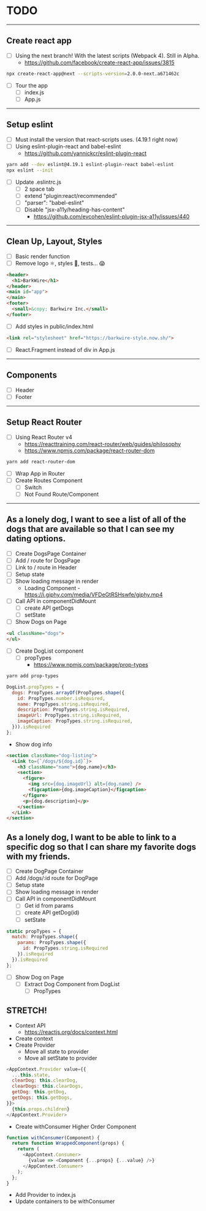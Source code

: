 # TODO

---

## Create react app

* [ ] Using the next branch! With the latest scripts (Webpack 4). Still in Alpha.
  * https://github.com/facebook/create-react-app/issues/3815

```sh
npx create-react-app@next --scripts-version=2.0.0-next.a671462c
```

* [ ] Tour the app
  * [ ] index.js
  * [ ] App.js

---

## Setup eslint

* [ ] Must install the version that react-scripts uses. (4.19.1 right now)
* [ ] Using eslint-plugin-react and babel-eslint
  * https://github.com/yannickcr/eslint-plugin-react

```sh
yarn add --dev eslint@4.19.1 eslint-plugin-react babel-eslint
npx eslint --init
```

* [ ] Update .eslintrc.js
  * [ ] 2 space tab
  * [ ] extend "plugin:react/recommended"
  * [ ] "parser": "babel-eslint"
  * [ ] Disable "jsx-a11y/heading-has-content"
    * https://github.com/evcohen/eslint-plugin-jsx-a11y/issues/440

---

## Clean Up, Layout, Styles

* [ ] Basic render function
* [ ] Remove logo ⚛️, styles 💅, tests... 😱

```html
<header>
  <h1>BarkWire</h1>
</header>
<main id="app">
</main>
<footer>
  <small>&copy; Barkwire Inc.</small>
</footer>
```

* [ ] Add styles in public/index.html

```html
<link rel="stylesheet" href="https://barkwire-style.now.sh/">
```

* [ ] React.Fragment instead of div in App.js

---

## Components

* [ ] Header
* [ ] Footer

---

## Setup React Router

* [ ] Using React Router v4
  * https://reacttraining.com/react-router/web/guides/philosophy
  * https://www.npmjs.com/package/react-router-dom

```sh
yarn add react-router-dom
```

* [ ] Wrap App in Router
* [ ] Create Routes Component
  * [ ] Switch
  * [ ] Not Found Route/Component

---

## As a lonely dog, I want to see a list of all of the dogs that are available so that I can see my dating options.

* [ ] Create DogsPage Container
* [ ] Add / route for DogsPage
* [ ] Link to / route in Header
* [ ] Setup state
* [ ] Show loading message in render
  * Loading Component - https://i.giphy.com/media/VFDeGtRSHswfe/giphy.mp4
* [ ] Call API in componentDidMount
  * [ ] create API getDogs
  * [ ] setState
* [ ] Show Dogs on Page

```html
<ul className="dogs">
</ul>
```

* [ ] Create DogList component
  * [ ] propTypes
    * https://www.npmjs.com/package/prop-types

```sh
yarn add prop-types
```

```js
DogList.propTypes = {
  dogs: PropTypes.arrayOf(PropTypes.shape({
    id: PropTypes.number.isRequired,
    name: PropTypes.string.isRequired,
    description: PropTypes.string.isRequired,
    imageUrl: PropTypes.string.isRequired,
    imageCaption: PropTypes.string.isRequired,
  })).isRequired
};
```

* Show dog info

```html
<section className="dog-listing">
  <Link to={`/dogs/${dog.id}`}>
    <h3 className="name">{dog.name}</h3>
    <section>
      <figure>
        <img src={dog.imageUrl} alt={dog.name} />
        <figcaption>{dog.imageCaption}</figcaption>
      </figure>
      <p>{dog.description}</p>
    </section>
  </Link>
</section>
```

## As a lonely dog, I want to be able to link to a specific dog so that I can share my favorite dogs with my friends.

* [ ] Create DogPage Container
* [ ] Add /dogs/:id route for DogPage
* [ ] Setup state
* [ ] Show loading message in render
* [ ] Call API in componentDidMount
  * [ ] Get id from params
  * [ ] create API getDog(id)
  * [ ] setState

```js
static propTypes = {
  match: PropTypes.shape({
    params: PropTypes.shape({
      id: PropTypes.string.isRequired
    }).isRequired
  }).isRequired
};
```

* [ ] Show Dog on Page
  * [ ] Extract Dog Component from DogList
    * [ ] PropTypes

## STRETCH!

* Context API
  * https://reactjs.org/docs/context.html
* Create context
* Create Provider
  * Move all state to provider
  * Move all setState to provider

```js
<AppContext.Provider value={{
  ...this.state,
  clearDog: this.clearDog,
  clearDogs: this.clearDogs,
  getDog: this.getDog,
  getDogs: this.getDogs,
}}>
  {this.props.children}
</AppContext.Provider>
```

* Create withConsumer Higher Order Component

```js
function withConsumer(Component) {
  return function WrappedComponent(props) {
    return (
      <AppContext.Consumer>   
        {value => <Component {...props} {...value} />}   
      </AppContext.Consumer>
    );
  };
}
```

* Add Provider to index.js
* Update containers to be withConsumer